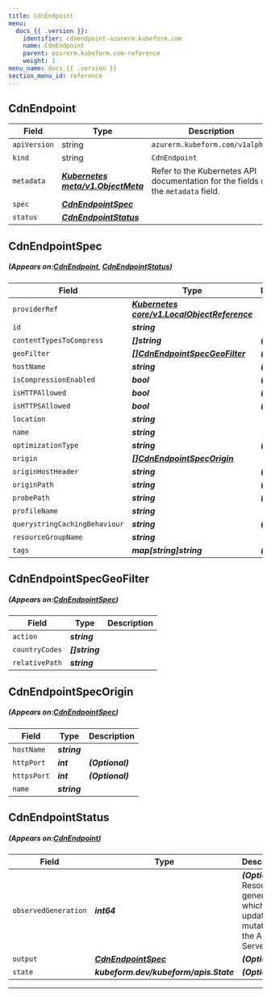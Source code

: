 ```yaml
---
title: CdnEndpoint
menu:
  docs_{{ .version }}:
    identifier: cdnendpoint-azurerm.kubeform.com
    name: CdnEndpoint
    parent: azurerm.kubeform.com-reference
    weight: 1
menu_name: docs_{{ .version }}
section_menu_id: reference
---
```


## CdnEndpoint
| Field | Type | Description |
| ------ | ----- | ----------- |
| `apiVersion` | string | `azurerm.kubeform.com/v1alpha1` |
|    `kind` | string | `CdnEndpoint` |
| `metadata` | ***[Kubernetes meta/v1.ObjectMeta](https://kubernetes.io/docs/reference/generated/kubernetes-api/v1.13/#objectmeta-v1-meta)***|Refer to the Kubernetes API documentation for the fields of the `metadata` field.|
| `spec` | ***[CdnEndpointSpec](#CdnEndpointSpec)***||
| `status` | ***[CdnEndpointStatus](#CdnEndpointStatus)***||
## CdnEndpointSpec
##### (Appears on:[CdnEndpoint](#CdnEndpoint), [CdnEndpointStatus](#CdnEndpointStatus))
| Field | Type | Description |
| ------ | ----- | ----------- |
| `providerRef` | ***[Kubernetes core/v1.LocalObjectReference](https://kubernetes.io/docs/reference/generated/kubernetes-api/v1.13/#localobjectreference-v1-core)***||
| `id` | ***string***||
| `contentTypesToCompress` | ***[]string***| ***(Optional)*** |
| `geoFilter` | ***[[]CdnEndpointSpecGeoFilter](#CdnEndpointSpecGeoFilter)***| ***(Optional)*** |
| `hostName` | ***string***| ***(Optional)*** |
| `isCompressionEnabled` | ***bool***| ***(Optional)*** |
| `isHTTPAllowed` | ***bool***| ***(Optional)*** |
| `isHTTPSAllowed` | ***bool***| ***(Optional)*** |
| `location` | ***string***||
| `name` | ***string***||
| `optimizationType` | ***string***| ***(Optional)*** |
| `origin` | ***[[]CdnEndpointSpecOrigin](#CdnEndpointSpecOrigin)***||
| `originHostHeader` | ***string***| ***(Optional)*** |
| `originPath` | ***string***| ***(Optional)*** |
| `probePath` | ***string***| ***(Optional)*** |
| `profileName` | ***string***||
| `querystringCachingBehaviour` | ***string***| ***(Optional)*** |
| `resourceGroupName` | ***string***||
| `tags` | ***map[string]string***| ***(Optional)*** |
## CdnEndpointSpecGeoFilter
##### (Appears on:[CdnEndpointSpec](#CdnEndpointSpec))
| Field | Type | Description |
| ------ | ----- | ----------- |
| `action` | ***string***||
| `countryCodes` | ***[]string***||
| `relativePath` | ***string***||
## CdnEndpointSpecOrigin
##### (Appears on:[CdnEndpointSpec](#CdnEndpointSpec))
| Field | Type | Description |
| ------ | ----- | ----------- |
| `hostName` | ***string***||
| `httpPort` | ***int***| ***(Optional)*** |
| `httpsPort` | ***int***| ***(Optional)*** |
| `name` | ***string***||
## CdnEndpointStatus
##### (Appears on:[CdnEndpoint](#CdnEndpoint))
| Field | Type | Description |
| ------ | ----- | ----------- |
| `observedGeneration` | ***int64***| ***(Optional)*** Resource generation, which is updated on mutation by the API Server.|
| `output` | ***[CdnEndpointSpec](#CdnEndpointSpec)***| ***(Optional)*** |
| `state` | ***kubeform.dev/kubeform/apis.State***| ***(Optional)*** |
---
